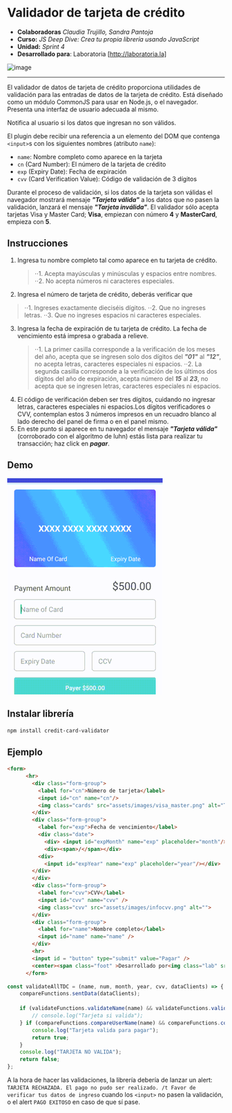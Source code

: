 # Validador de tarjeta de crédito

* **Colaboradoras** _Claudia Trujillo, Sandra Pantoja_
* **Curso:** _JS Deep Dive: Crea tu propia librería usando JavaScript_
* **Unidad:** _Sprint 4_
* **Desarrollado para**: Laboratoria [http://laboratoria.la]

![image](https://user-images.githubusercontent.com/37419350/45052782-ab6fc780-b04d-11e8-9a6d-aee0f15aa81d.png)
***

El validador de datos de tarjeta de crédito proporciona utilidades de validación para las entradas de datos de la tarjeta de crédito. Está diseñado como un módulo CommonJS para usar en Node.js, o el navegador. Presenta una interfaz de usuario adecuada al mismo.

Notifica al usuario si los datos que ingresan no son válidos.

El plugin debe recibir una referencia a un elemento del DOM que contenga
`<input>`s con los siguientes nombres (atributo `name`):

* `name`: Nombre completo como aparece en la tarjeta
* `cn` (Card Number): El número de la tarjeta de crédito
* `exp` (Expiry Date): Fecha de expiración
* `cvv` (Card Verification Value): Código de validación de 3 dígitos


Durante el proceso de validación, si los datos de la tarjeta son válidas el navegador mostrará mensaje **_"Tarjeta válida"_** a los datos que no pasen la validación, lanzará el mensaje **_"Tarjeta inválida"_**.
El validador sólo acepta tarjetas Visa y Master Card; **Visa**, empiezan con número **4** y **MasterCard**, empieza con **5**.

## Instrucciones

1. Ingresa tu nombre completo tal como aparece en tu tarjeta de crédito. 
    >⋅⋅1. Acepta mayúsculas y minúsculas y espacios entre nombres.
    >⋅⋅2. No acepta números ni caracteres especiales.
2. Ingresa el número de tarjeta de crédito, deberás verificar que 
  >⋅⋅1. Ingreses exactamente dieciséis dígitos.
   ⋅⋅2. Que no ingreses letras.
   ⋅⋅3. Que no ingreses espacios ni caracteres especiales.
3. Ingresa la fecha de expiración de tu tarjeta de crédito. La fecha de vencimiento está impresa o grabada a     relieve.
    >⋅⋅1. La primer casilla corresponde a la verificación de los meses del año, acepta que se ingresen solo dos dígitos del **_"01"_** al **_"12"_**, no acepta letras, caracteres especiales ni espacios.
    >⋅⋅2. La segunda casilla corresponde a la verificación de los últimos dos dígitos del año de expiración, acepta número del **_15_** al **_23_**, no acepta que se ingresen letras, caracteres especiales ni espacios.
4. El código de verificación deben ser tres dígitos, cuidando no ingresar letras, caracteres especiales ni     espacios.Los dígitos verificadores o CVV, contemplan estos 3 números impresos en un recuadro blanco al     lado derecho del panel de firma o en el panel mismo.
5. En este punto si aparece en tu navegador el mensaje **_"Tarjeta válida"_** (corroborado con el             algoritmo de luhn) estás lista para realizar tu transacción; haz click en **_pagar_**.

## Demo

![validador](assets/images/demo.gif)

## Instalar librería

```npm install credit-card-validator```

## Ejemplo

```html
<form>
      <hr>
        <div class="form-group">
          <label for="cn">Número de tarjeta</label>
          <input id="cn" name="cn"/>
          <img class="cards" src="assets/images/visa_master.png" alt="Tarjetas">
        </div>
        <div class="form-group">
          <label for="exp">Fecha de vencimiento</label>
          <div class="date">
            <div> <input id="expMonth" name="exp" placeholder="month"/></div>
            <div><span>/</span></div>
          <div> 
            <input id="expYear" name="exp" placeholder="year"/></div>
        </div>
        </div>
        <div class="form-group">
          <label for="cvv">CVV</label>
          <input id="cvv" name="cvv" />
          <img class="cvv" src="assets/images/infocvv.png" alt="">
        </div>
        <div class="form-group">
          <label for="name">Nombre completo</label>
          <input id="name" name="name" />
        </div>        
        <hr> 
        <input id = "button" type="submit" value="Pagar" />
        <center><span class="foot" >Desarrollado por<img class="lab" src="assets/images/laboratoria.png" alt=""></span> </center>         
      </form>
```

```js
const validateAllTDC = (name, num, month, year, cvv, dataClients) => {
    compareFunctions.sentData(dataClients);

    if (validateFunctions.validateName(name) && validateFunctions.validateNumTDC(num) && validateFunctions.expDateMonth(month) && validateFunctions.expDateYear(year) && validateFunctions.cvvVal(cvv)) {
        // console.log("Tarjeta si valida");
    } if (compareFunctions.compareUserName(name) && compareFunctions.compareUserNumTDC(num) && compareFunctions.compareMonth(month) && compareFunctions.compareYear(year) && compareFunctions.compareUserCvv(cvv)) {
        console.log("Tarjeta valida para pagar");
        return true;
    }
    console.log("TARJETA NO VALIDA");
    return false;
};
```

A la hora de hacer las validaciones, la librería debería de lanzar un alert:
`TARJETA RECHAZADA. El pago no pudo ser realizado. /t Favor de verificar tus datos de ingreso` cuando los `<input>` no pasen la validación, o el alert `PAGO EXITOSO`
en caso de que sí pase.
